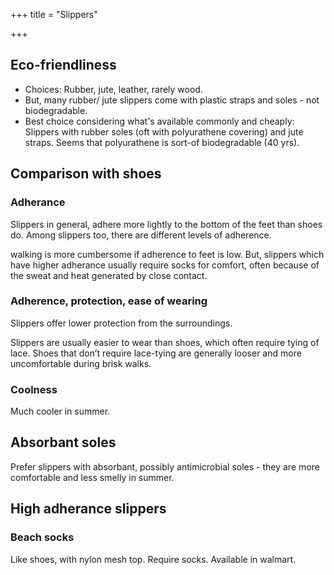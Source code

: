 +++
title = "Slippers"

+++

## Eco-friendliness
- Choices: Rubber, jute, leather, rarely wood. 
- But, many rubber/ jute slippers come with plastic straps and soles - not biodegradable.
- Best choice considering what's available commonly and cheaply: Slippers with rubber soles (oft with polyurathene covering) and jute straps. Seems that polyurathene is sort-of biodegradable (40 yrs).

## Comparison with shoes

### Adherance

Slippers in general, adhere more lightly to the bottom of the feet than
shoes do. Among slippers too, there are different levels of adherence.

walking is more cumbersome if adherence to feet is low. But, slippers
which have higher adherance usually require socks for comfort, often
because of the sweat and heat generated by close contact.

### Adherence, protection, ease of wearing

Slippers offer lower protection from the surroundings.

Slippers are usually easier to wear than shoes, which often require
tying of lace. Shoes that don’t require lace-tying are generally looser
and more uncomfortable during brisk walks.

### Coolness

Much cooler in summer.

## Absorbant soles

Prefer slippers with absorbant, possibly antimicrobial soles - they are
more comfortable and less smelly in summer.

## High adherance slippers

### Beach socks

Like shoes, with nylon mesh top. Require socks. Available in walmart.
